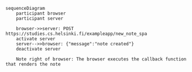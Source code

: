  <!-- https://studies.cs.helsinki.fi/exampleapp/spa -->

```mermaid
sequenceDiagram
    participant browser
    participant server

    browser->>server: POST https://studies.cs.helsinki.fi/exampleapp/new_note_spa
    activate server
    server-->>browser: {"message":"note created"}
    deactivate server

    Note right of browser: The browser executes the callback function that renders the note
```
